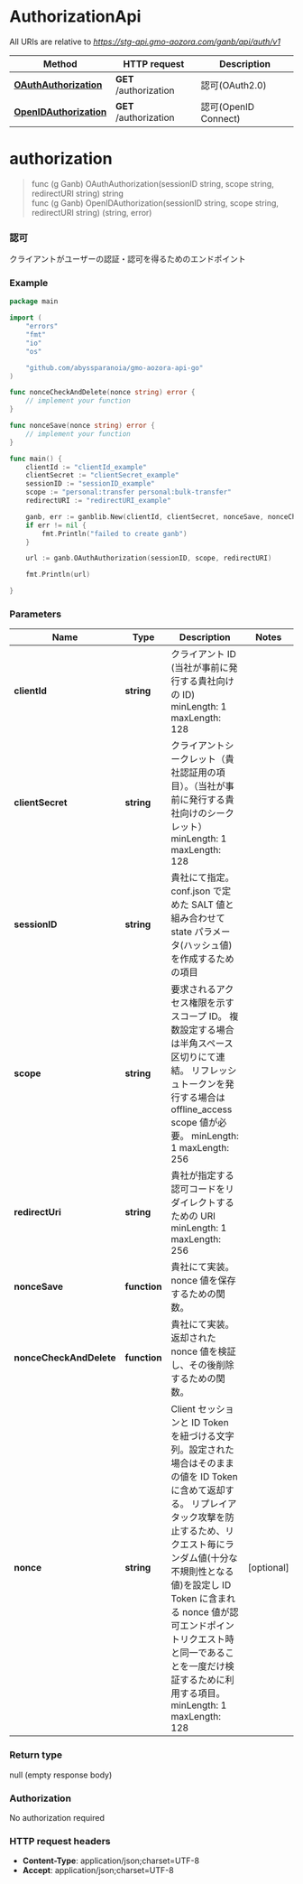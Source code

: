 # AuthorizationApi

All URIs are relative to *https://stg-api.gmo-aozora.com/ganb/api/auth/v1*

| Method                                                       | HTTP request           | Description          |
| ------------------------------------------------------------ | ---------------------- | -------------------- |
| [**OAuthAuthorization**](AuthorizationApi.md#authorization)  | **GET** /authorization | 認可(OAuth2.0)       |
| [**OpenIDAuthorization**](AuthorizationApi.md#authorization) | **GET** /authorization | 認可(OpenID Connect) |

# **authorization**

> func (g Ganb) OAuthAuthorization(sessionID string, scope string, redirectURI string) string\
> func (g Ganb) OpenIDAuthorization(sessionID string, scope string, redirectURI string) (string, error)

### 認可

クライアントがユーザーの認証・認可を得るためのエンドポイント

### Example

```go
package main

import (
    "errors"
    "fmt"
    "io"
    "os"

    "github.com/abyssparanoia/gmo-aozora-api-go"
)

func nonceCheckAndDelete(nonce string) error {
    // implement your function
}

func nonceSave(nonce string) error {
    // implement your function
}

func main() {
    clientId := "clientId_example"
    clientSecret := "clientSecret_example"
    sessionID := "sessionID_example"
    scope := "personal:transfer personal:bulk-transfer"
    redirectURI := "redirectURI_example"

    ganb, err := ganblib.New(clientId, clientSecret, nonceSave, nonceCheckAndDelete)
    if err != nil {
        fmt.Println("failed to create ganb")
    }

    url := ganb.OAuthAuthorization(sessionID, scope, redirectURI)

    fmt.Println(url)

}
```

### Parameters

| Name                    | Type         | Description                                                                                                                                                                                                                                                                                                                                                           | Notes      |
| ----------------------- | ------------ | --------------------------------------------------------------------------------------------------------------------------------------------------------------------------------------------------------------------------------------------------------------------------------------------------------------------------------------------------------------------- | ---------- |
| **clientId**            | **string**   | クライアント ID (当社が事前に発行する貴社向けの ID) minLength: 1 maxLength: 128                                                                                                                                                                                                                                                                                     |
| **clientSecret**        | **string**   | クライアントシークレット（貴社認証用の項目）。（当社が事前に発行する貴社向けのシークレット） minLength: 1 maxLength: 128                                                                                                                                                                                                                                              |
| **sessionID**           | **string**   | 貴社にて指定。conf.json で定めた SALT 値と組み合わせて state パラメータ(ハッシュ値)を作成するための項目                                                                                                                                                                                                                                                               |
| **scope**               | **string**   | 要求されるアクセス権限を示すスコープ ID。 複数設定する場合は半角スペース区切りにて連結。 リフレッシュトークンを発行する場合は offline_access scope 値が必要。 minLength: 1 maxLength: 256                                                                                                                                                                       |
| **redirectUri**         | **string**   | 貴社が指定する認可コードをリダイレクトするための URI minLength: 1 maxLength: 256                                                                                                                                                                                                                                                                                |
| **nonceSave**           | **function** | 貴社にて実装。nonce 値を保存するための関数。                                                                                                                                                                                                                                                                                                                          |
| **nonceCheckAndDelete** | **function** | 貴社にて実装。返却された nonce 値を検証し、その後削除するための関数。                                                                                                                                                                                                                                                                                                 |
| **nonce**               | **string**   | Client セッションと ID Token を紐づける文字列。設定された場合はそのままの値を ID Token に含めて返却する。 リプレイアタック攻撃を防止するため、リクエスト毎にランダム値(十分な不規則性となる値)を設定し ID Token に含まれる nonce 値が認可エンドポイントリクエスト時と同一であることを一度だけ検証するために利用する項目。 minLength: 1 maxLength: 128 | [optional] |

### Return type

null (empty response body)

### Authorization

No authorization required

### HTTP request headers

- **Content-Type**: application/json;charset=UTF-8
- **Accept**: application/json;charset=UTF-8
